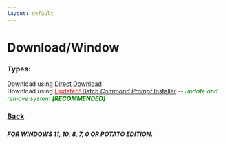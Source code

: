 ```yaml
---
layout: default
---
```


<h1>Download/Window</h1>

<h3>Types:</h3>

Download using <a onclick="Thanks('bini')" href="../Assets/Downloads/Minecraft_Java_Server.bat">Direct Download</a>\
Download using <a onclick="Thanks('bii')" href="../Assets/Downloads/Minecraft_Server_Menu_Installer.bat"><span style="color: red;">Updated!</span> Batch _Command Prompt_ Installer</a> -- <i style="color: green;">update and remove system <b>[RECOMMENDED]</b></i>

<h3><a href=".">Back</a><h3>

<!-- Notes gona stay here: -->

<!-- Download using <a onclick="Thanks('bii')" href="Assets/Downloads/Minecraft_Server_Menu_Installer.bat"><span style="color: red;">NEW!</span> exe _Executer_ Installer</a> -- <i style="color: green;">update and remove system <b>[RECOMMENDED]</b></i>
-->

<h5><i>FOR WINDOWS 11, 10, 8, 7, 0 OR POTATO EDITION.</i></h5>

<script>
    function Thanks(protocol) {
        setTimeout(function() {
            window.location.href = `../Thanks?tp=${protocol}`
        }, 1000);
    }
</script>
